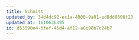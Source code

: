```yaml
---
title: Schnitt
updated_by: 34d4dc92-ec1a-4900-9a81-ed8dd8606f23
updated_at: 1610636395
id: d53590e4-6fef-45d4-af12-a6c98b7c24b7
---
```

